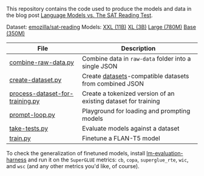 This repository contains the code used to produce the models and data in the blog post [Language Models vs. The SAT Reading Test](https://jeffq.com/blog/language-models-vs-the-sat-reading-test).

Dataset: [emozilla/sat-reading](https://huggingface.co/datasets/emozilla/sat-reading)
Models: [XXL (11B)](https://huggingface.co/emozilla/flan-t5-xxl-sat-reading) [XL (3B)](https://huggingface.co/emozilla/flan-t5-xl-sat-reading) [Large (780M)](https://huggingface.co/emozilla/flan-t5-large-sat-reading) [Base (350M)](https://huggingface.co/emozilla/flan-t5-base-sat-reading)

| File | Description |
| ---- | ----------- |
| [combine-raw-data.py](combine-raw-data.py) | Combine data in `raw-data` folder into a single JSON |
| [create-dataset.py](create-dataset.py) | Create [datasets](https://github.com/huggingface/datasets)-compatible datasets from combined JSON |
| [process-dataset-for-training.py](process-dataset-for-training.py) | Create a tokenized version of an existing dataset for training |
| [prompt-loop.py](promot-loop.py) | Playground for loading and prompting models |
| [take-tests.py](take-tests.py) | Evaluate models against a dataset |
| [train.py](train.py) | Finetune a FLAN-T5 model |

To check the generalization of finetuned models, install [lm-evaluation-harness](https://github.com/bigscience-workshop/lm-evaluation-harness) and run it on the `SuperGLUE` metrics: `cb`, `copa`, `superglue_rte`, `wic`, and `wsc` (and any other metrics you'd like, of course).